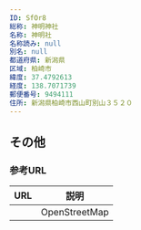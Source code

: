 ```yaml
---
ID: SfOr8
総称: 神明神社
名称: 神明社
名称読み: null
別名: null
都道府県: 新潟県
区域: 柏崎市
緯度: 37.4792613
経度: 138.7071739
郵便番号: 9494111
住所: 新潟県柏崎市西山町別山３５２０
---
```


## その他

### 参考URL

| URL | 説明          |
| --- | ------------- |
|     | OpenStreetMap |
